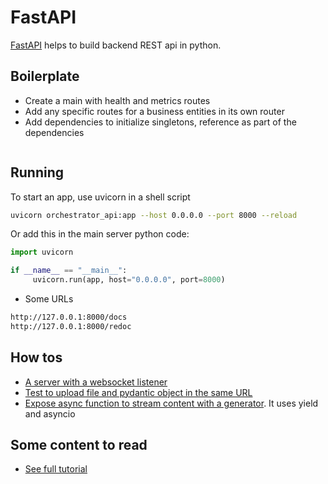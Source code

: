 # FastAPI

[FastAPI](https://fastapi.tiangolo.com/) helps to build backend REST api in python.


## Boilerplate

* Create a main with health and metrics routes
* Add any specific routes for a business entities in its own router
* Add dependencies to initialize singletons, reference as part of the dependencies

```python

```

## Running

To start an app, use uvicorn in a shell script

```sh
uvicorn orchestrator_api:app --host 0.0.0.0 --port 8000 --reload
```

Or add this in the main server python code:

```python
import uvicorn

if __name__ == "__main__":
     uvicorn.run(app, host="0.0.0.0", port=8000)
```


* Some URLs

```sh
http://127.0.0.1:8000/docs
http://127.0.0.1:8000/redoc
```


## How tos

* [A server with a websocket listener](https://github.com/jbcodeforce/python-code/tree/master/web_server/websocket_server)
* [Test to upload file and pydantic object in the same URL](https://github.com/jbcodeforce/python-code/tree/master/web_server/file_upload)
* [Expose async function to stream content with a generator](https://github.com/jbcodeforce/python-code/tree/master/web_server/api_stream). It uses yield and asyncio


## Some content to read

* [See full tutorial](https://fastapi.tiangolo.com/tutorial/)

